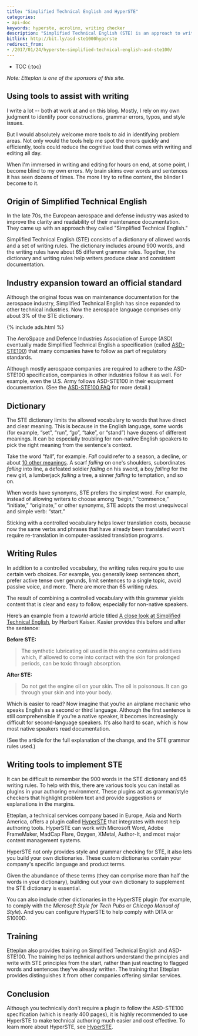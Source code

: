 ```yaml
---
title: "Simplified Technical English and HyperSTE"
categories:
- api-doc
keywords: hyperste, acrolinx, writing checker
description: "Simplified Technical English (STE) is an approach to writing developed by the aerospace and defense industries to simplify technical documentation. STE consists of a dictionary of about 900 allowed words and a set of 65 writing rules. Together, this controlled language is formalized into a specification called ASD-STE100, which many regulatory industries must follow to ensure clear, consistent content. HyperSTE is a plugin offered by Etteplan to check your content for adherence to the rules and grammar of the ASD-STE100 specification."
bitlink: http://bit.ly/asd-ste1000hyperste
redirect_from:
- /2017/01/24/hyperste-simplified-technical-english-asd-ste100/
---
```


* TOC
{:toc}

*Note: Etteplan is one of the sponsors of this site.*

## Using tools to assist with writing

I write a lot -- both at work at and on this blog. Mostly, I rely on my own judgment to identify poor constructions, grammar errors, typos, and style issues.

But I would absolutely welcome more tools to aid in identifying problem areas. Not only would the tools help me spot the errors quickly and efficiently, tools could reduce the cognitive load that comes with writing and editing all day.

When I'm immersed in writing and editing for hours on end, at some point, I become blind to my own errors. My brain skims over words and sentences it has seen dozens of times. The more I try to refine content, the blinder I become to it.

## Origin of Simplified Technical English

In the late 70s, the European aerospace and defense industry was asked to improve the clarity and readability of their maintenance documentation. They came up with an approach they called "Simplified Technical English."

Simplified Technical English (STE) consists of a dictionary of allowed words and a set of writing rules. The dictionary includes around 900 words, and the writing rules have about 65 different grammar rules. Together, the dictionary and writing rules help writers produce clear and consistent documentation.

## Industry expansion toward an official standard

Although the original focus was on maintenance documentation for the aerospace industry, Simplified Technical English has since expanded to other technical industries. Now the aerospace language comprises only about 3% of the STE dictionary.

{% include ads.html %}

The AeroSpace and Defence Industries Association of Europe (ASD) eventually made Simplified Technical English a specification (called [ASD-STE100](http://www.asd-ste100.org/request.html)) that many companies have to follow as part of regulatory standards.

Although mostly aerospace companies are required to adhere to the ASD-STE100 specification, companies in other industries follow it as well. For example, even the U.S. Army follows ASD-STE100 in their equipment documentation. (See the [ASD-STE100 FAQ](http://www.asd-ste100.org/faq.html) for more detail.)

## Dictionary

The STE dictionary limits the allowed vocabulary to words that have direct and clear meaning. This is because in the English language, some words (for example, “set”, “run”, “go”, “take”, or “stand”) have dozens of different meanings. It can be especially troubling for non-native English speakers to pick the right meaning from the sentence's context.

Take the word "fall”, for example. *Fall* could refer to a season, a decline, or about [10 other meanings](https://www.merriam-webster.com/dictionary/fall). A scarf *falling* on one's shoulders, subordinates *falling* into line, a defeated soldier *falling* on his sword, a boy *falling* for the new girl, a lumberjack *falling* a tree, a sinner *falling* to temptation, and so on.

When words have synonyms, STE prefers the simplest word. For example, instead of allowing writers to choose among “begin,” “commence,” “initiate,” “originate,” or other synonyms, STE adopts the most unequivocal and simple verb: “start.”

Sticking with a controlled vocabulary helps lower translation costs, because now the same verbs and phrases that have already been translated won’t require re-translation in computer-assisted translation programs.

## Writing Rules

In addition to a controlled vocabulary, the writing rules require you to use certain verb choices. For example, you generally keep sentences short, prefer active tense over gerunds, limit sentences to a single topic, avoid passive voice, and more. There are more than 65 writing rules.

The result of combining a controlled vocabulary with this grammar yields content that is clear and easy to follow, especially for non-native speakers.

Here’s an example from a *tcworld* article titled [A close look at Simplified Technical English](http://www.tcworld.info/e-magazine/technical-communication/article/a-close-look-at-simplified-technical-english), by Herbert Kaiser. Kasier provides this before and after the sentence:

**Before STE:**

> The synthetic lubricating oil used in this engine contains additives which, if allowed to come into contact with the skin for prolonged periods, can be toxic through absorption.

**After STE:**

> Do not get the engine oil on your skin. The oil is poisonous. It can go through your skin and into your body.

Which is easier to read? Now imagine that you’re an airplane mechanic who speaks English as a second or third language. Although the first sentence is still comprehensible if you’re a native speaker, it becomes increasingly difficult for second-language speakers. It’s also hard to scan, which is how most native speakers read documentation.

(See the article for the full explanation of the change, and the STE grammar rules used.)

## Writing tools to implement STE

It can be difficult to remember the 900 words in the STE dictionary and 65 writing rules. To help with this, there are various tools you can install as plugins in your authoring environment. These plugins act as grammar/style checkers that highlight problem text and provide suggestions or explanations in the margins.

Etteplan, a technical services company based in Europe, Asia and North America, offers a plugin called <a rel="nofollow" href="https://technicaldocumentation.services/offering/hyper-ste/">HyperSTE</a> that integrates with most help authoring tools. HyperSTE can work with Microsoft Word, Adobe FrameMaker, MadCap Flare, Oxygen, XMetal, Author-It, and most major content management systems.

HyperSTE not only provides style and grammar checking for STE, it also lets you build your own dictionaries. These custom dictionaries contain your company's specific language and product terms.

Given the abundance of these terms (they can comprise more than half the words in your dictionary), building out your own dictionary to supplement the STE dictionary is essential.

You can also include other dictionaries in the HyperSTE plugin (for example, to comply with the *Microsoft Style for Tech Pubs* or *Chicago Manual of Style*). And you can configure HyperSTE to help comply with DITA or S1000D.

## Training

Etteplan also provides training on Simplified Technical English and ASD-STE100. The training helps technical authors understand the principles and write with STE principles from the start, rather than just reacting to flagged words and sentences they’ve already written. The training that Etteplan provides distinguishes it from other companies offering similar services.

## Conclusion

Although you technically don’t require a plugin to follow the ASD-STE100 specification (which is nearly 400 pages), it is highly recommended to use HyperSTE to make technical authoring much easier and cost effective. To learn more about HyperSTE, see <a rel="nofollow" href="https://technicaldocumentation.services/offering/hyper-ste/">HyperSTE</a>.

